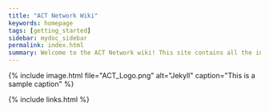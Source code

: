 ```yaml
---
title: "ACT Network Wiki"
keywords: homepage
tags: [getting_started]
sidebar: mydoc_sidebar
permalink: index.html
summary: Welcome to the ACT Network wiki! This site contains all the information necessary for any network roles. This replaces the previous ACT wiki.
---
```



{% include image.html file="ACT_Logo.png" alt="Jekyll" caption="This is a sample caption" %}

{% include links.html %}
